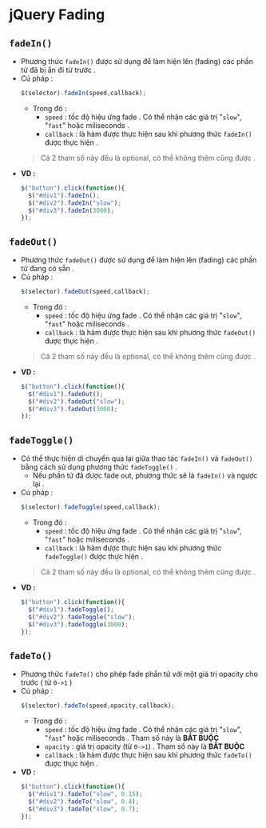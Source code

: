 # jQuery Fading
## **`fadeIn()`**
- Phương thức `fadeIn()` được sử dụng để làm hiện lên (fading) các phần tử đã bị ẩn đi từ trước .
- Cú pháp :
    ```js
    $(selector).fadeIn(speed,callback);
    ```
    - Trong đó : 
        - `speed` : tốc độ hiệu ứng fade . Có thể nhận các giá trị "`slow`", "`fast`" hoặc miliseconds .
        - `callback` : là hàm được thực hiện sau khi phương thức `fadeIn()` được thực hiện .
    > Cả 2 tham số này đều là optional, có thể không thêm cũng được .
- **VD :**
    ```js
    $("button").click(function(){
      $("#div1").fadeIn();
      $("#div2").fadeIn("slow");
      $("#div3").fadeIn(3000);
    });
    ```
## **`fadeOut()`**
- Phương thức `fadeOut()` được sử dụng để làm hiện lên (fading) các phần tử đang có sẵn .
- Cú pháp :
    ```js
    $(selector).fadeOut(speed,callback);
    ```
    - Trong đó : 
        - `speed` : tốc độ hiệu ứng fade . Có thể nhận các giá trị "`slow`", "`fast`" hoặc miliseconds .
        - `callback` : là hàm được thực hiện sau khi phương thức `fadeOut()` được thực hiện .
    > Cả 2 tham số này đều là optional, có thể không thêm cũng được .
- **VD :**
    ```js
    $("button").click(function(){
      $("#div1").fadeOut();
      $("#div2").fadeOut("slow");
      $("#div3").fadeOut(3000);
    });
    ```
## **`fadeToggle()`**
- Có thể thực hiện di chuyển qua lại giữa thao tác `fadeIn()` và `fadeOut()` bằng cách sử dụng phương thức `fadeToggle()` .
    - Nếu phần tử đã được fade out, phương thức sẽ là `fadeIn()` và ngược lại .
- Cú pháp :
    ```js
    $(selector).fadeToggle(speed,callback);
    ```
    - Trong đó : 
        - `speed` : tốc độ hiệu ứng fade . Có thể nhận các giá trị "`slow`", "`fast`" hoặc miliseconds .
        - `callback` : là hàm được thực hiện sau khi phương thức `fadeToggle()` được thực hiện .
    > Cả 2 tham số này đều là optional, có thể không thêm cũng được .
- **VD :**
    ```js
    $("button").click(function(){
      $("#div1").fadeToggle();
      $("#div2").fadeToggle("slow");
      $("#div3").fadeToggle(3000);
    });
    ```
## **`fadeTo()`**
- Phương thức `fadeTo()` cho phép fade phần tử với một giá trị opacity cho trước ( từ `0->1` )
- Cú pháp :
    ```js
    $(selector).fadeTo(speed,opacity,callback);
    ```
    - Trong đó : 
        - `speed` : tốc độ hiệu ứng fade . Có thể nhận các giá trị "`slow`", "`fast`" hoặc miliseconds . Tham số này là **BẮT BUỘC**
        - `opacity` : giá trị opacity (từ `0->1`) . Tham số này là **BẮT BUỘC**
        - `callback` : là hàm được thực hiện sau khi phương thức `fadeTo()` được thực hiện .
- **VD :**
    ```js
    $("button").click(function(){
      $("#div1").fadeTo("slow", 0.15);
      $("#div2").fadeTo("slow", 0.4);
      $("#div3").fadeTo("slow", 0.7);
    });
    ```
    